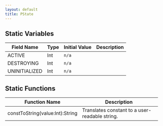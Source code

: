 ```yaml
---
layout: default
title: PState
---
```


## Static Variables

| Field Name | Type | Initial Value | Description |
| ------------ | ------ | --------------- | ------------- |
| ACTIVE | Int | `n/a` |  |
| DESTROYING | Int | `n/a` |  |
| UNINITIALIZED | Int | `n/a` |  |


## Static Functions

| Function Name | Description |
| --------------- | ------------- |
| constToString(value:Int):String | Translates constant to a user-readable string. |
